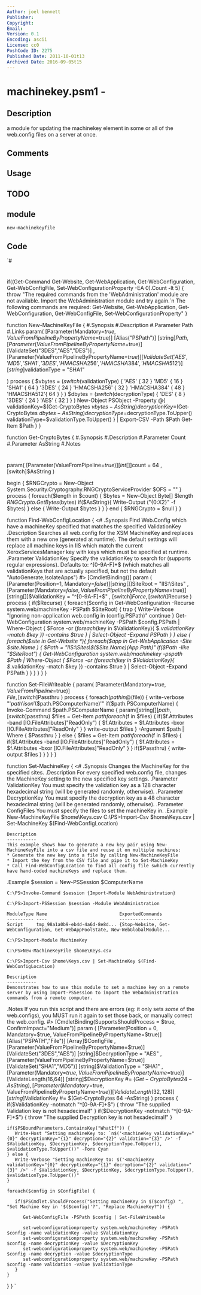 ```yaml
---
Author: joel bennett
Publisher: 
Copyright: 
Email: 
Version: 0.1
Encoding: ascii
License: cc0
PoshCode ID: 2275
Published Date: 2011-10-01t13
Archived Date: 2016-09-05t15
---
```


# machinekey.psm1 - 

## Description

a module for updating the machinekey element in some or all of the web.config files on a server at once.

## Comments



## Usage



## TODO



## module

`new-machinekeyfile`

## Code

`#
 #
 if((Get-Command Get-Website, Get-WebApplication, Get-WebConfiguration, Get-WebConfigFile, Set-WebConfigurationProperty -EA 0).Count -lt 5) {
    throw "The required commands from the 'WebAdministration' module are not available. Import the WebAdministration module and try again.`n
 The following commands are required: Get-Website, Get-WebApplication, Get-WebConfiguration, Get-WebConfigFile, Set-WebConfigurationProperty"
 }
 
 function New-MachineKeyFile {
 #.Synopsis
 #.Description
 #.Parameter Path
 #.Links
 param(
    [Parameter(Mandatory=$true,ValueFromPipelineByPropertyName=$true)]
    [Alias("PSPath")]
    [string]$Path
 ,
    [Parameter(ValueFromPipelineByPropertyName=$true)]
    [ValidateSet("3DES","AES","DES")]
 ,   
    [Parameter(ValueFromPipelineByPropertyName=$true)]
    [ValidateSet('AES','MD5','SHA1','3DES','HMACSHA256','HMACSHA384','HMACSHA512')]
    [string]$validationType = "SHA1"
    
 )
 process {
    $vbytes = $(
       switch($validationType) {
          'AES' { 32 }
          'MD5' { 16 }
          'SHA1' { 64 }
          '3DES' { 24 }
          'HMACSHA256' { 32 }
          'HMACSHA384' { 48 }
          'HMACSHA512'{ 64 }
       }
    )
    $dbytes = $(
       switch($decryptionType) {
          'DES' { 8 }
          '3DES' { 24 }
          'AES' { 32 }
       }
    )
    New-Object PSObject -Property @{
       validationKey=$(Get-CryptoBytes $vbytes -AsString)
       decryptionKey =$(Get-CryptoBytes $dbytes -AsString)
       decryptionType=$decryptionType.ToUpper()
       validationType=$validationType.ToUpper()
    } | Export-CSV -Path $Path
    Get-Item $Path
 }
 }
 
 function Get-CryptoBytes {
 #.Synopsis
 #.Description
 #.Parameter Count
 #.Parameter AsString
 #.Notes
 #
 param(
    [Parameter(ValueFromPipeline=$true)]
    [int[]]$count = 64
 ,
    [switch]$AsString
 )
 
 begin {
    $RNGCrypto = New-Object System.Security.Cryptography.RNGCryptoServiceProvider
    $OFS = ""
 }
 process {
    foreach($length in $count) {
       $bytes = New-Object Byte[] $length
       $RNGCrypto.GetBytes($bytes)
       if($AsString){
          Write-Output ("{0:X2}" -f $bytes)
       } else {
          Write-Output $bytes
       }
    }
 }
 end {
    $RNGCrypto = $null
 }
 }
 
 function Find-WebConfigLocation {
 <#
 .Synopsis
    Find Web.Config which have a machineKey specified that matches the specified ValidationKey
 .Description
    Searches all web.config for the XSM MachineKey and replaces them with a new one (generated at runtime). 
    The default settings will replace all machine keys in IIS which match the current XeroxServicesManager key with keys which must be specified at runtime.
 .Parameter ValidationKey
    Specify the validationKey to search for (supports regular expressions).
    Defaults to: ^[0-9A-F]+$ (which matches all validationKeys that are actually specified, but not the default "AutoGenerate,IsolateApps")
 #>
 [CmdletBinding()]
 param (
    [Parameter(Position=1, Mandatory=$false)]
    [string[]]$SiteRoot = "IIS:\Sites"
 ,
    [Parameter(Mandatory=$false, ValueFromPipelineByPropertyName=$true)]
    [string[]]$ValidationKey = "^[0-9A-F]+$"
 ,
    [switch]$Force
 ,
    [switch]$Recurse
 )
 process {
    if($Recurse) {
       foreach($config in Get-WebConfiguration -Recurse system.web/machineKey -PSPath $SiteRoot) {
          trap { 
             Write-Verbose "Ignoring non-application web.config in $($config.PSPath)"
             continue
          }
          Get-WebConfiguration system.web/machineKey -PSPath $config.PSPath | 
          Where-Object { $Force -or $(foreach($key in $ValidationKey){ $_.validationKey -match $key }) -contains $true } |
          Select-Object -Expand PSPath
       }
    } else {
       foreach($site in Get-Website *){ 
          foreach($app in Get-WebApplication -Site $site.Name *) {
             $Path = "IIS:\Sites\$($Site.Name)$($App.Path)"
             if($Path -like "$SiteRoot*") {
                Get-WebConfiguration system.web/machinekey -pspath $Path | 
                Where-Object { $Force -or $(foreach($key in $ValidationKey){ $_.validationKey -match $key }) -contains $true } | 
                Select-Object -Expand PSPath
             }
          }
       }
    }
 }
 }
 
 
 function Set-FileWriteable {
 param(
    [Parameter(Mandatory=$true,ValueFromPipeline=$true)]   
    $File
 ,
    [switch]$Passthru
 )
 process {
    foreach($path in @($file)) {
       write-verbose "'$path' is on '$($path.PSComputerName)'"
       if($path.PSComputerName) {
          Invoke-Command $path.PSComputerName {
             param([string[]]$path,[switch]$passthru)
             $files = Get-Item $path
             foreach($f in $files) {
                if($f.Attributes -band [IO.FileAttributes]"ReadOnly") {
                   $f.Attributes = $f.Attributes -bxor [IO.FileAttributes]"ReadOnly"
                }
             }
             write-output $files
          } -Argument $path | Where { $Passthru }
       } else {
          $files = Get-Item $path
          foreach($f in $files) {
             if($f.Attributes -band [IO.FileAttributes]"ReadOnly") {
                $f.Attributes = $f.Attributes -bxor [IO.FileAttributes]"ReadOnly"
             }
          }
          if($Passthru) { write-output $files }
       }
    }
 }
 }
 
 
 function Set-MachineKey {
 <#
 .Synopsis
    Changes the MachineKey for the specified sites.
 .Description
    For every specified web.config file, changes the MachineKey setting to the new specified key settings.
 .Parameter ValidationKey
    You must specify the validation key as a 128 character hexadecimal string (will be generated randomly, otherwise).
 .Parameter DecryptionKey
    You must specify the decryption key as a 48 character hexadecimal string (will be generated randomly, otherwise).
 .Parameter ConfigFiles
    You must specify the files to set the machineKey in.
 .Example
    New-MachineKeyFile $home\Keys.csv
    C:\PS>Import-Csv $home\Keys.csv | Set-MachineKey $(Find-WebConfigLocation)
 
    Description
    -----------
    This example shows how to generate a new key pair using New-MachineKeyFile into a csv file and reuse it on multiple machines:
    * Generate the new key into a file by calling New-MachineKeyFile 
    * Import the Key from the CSV file and pipe it to Set-MachineKey
    * Call Find-WebConfigLocation to find all config file swhich currently have hand-coded machineKeys and replace them.
 .Example
    $session = New-PSSession $ComputerName
    
    C:\PS>Invoke-Command $session {Import-Module WebAdministration}
    
    C:\PS>Import-PSSession $session -Module WebAdministration
 
    ModuleType Name                           ExportedCommands                                                                
    ---------- ----                           ----------------                                                                
    Script     tmp_98a1a0b9-eb4d-4a6d-8e8d... {Stop-Website, Get-WebConfiguration, Get-WebAppPoolState, New-WebGlobalModule...
    
    C:\PS>Import-Module MachineKey
    
    C:\PS>New-MachineKeyFile $home\Keys.csv
    
    C:\PS>Import-Csv $home\Keys.csv | Set-MachineKey $(Find-WebConfigLocation)
 
    Description
    -----------
    Demonstrates how to use this module to set a machine key on a remote server by using Import-PSSession to import the WebAdministration commands from a remote computer.
 .Notes
    If you run this script and there are errors (eg: it only sets *some* of the web.configs), you MUST run it again to set those back, or manually correct the web.config.
 #>
 [CmdletBinding(SupportsShouldProcess = $true, ConfirmImpact="Medium")]
 param (
    [Parameter(Position = 0, Mandatory=$true, ValueFromPipelineByPropertyName=$true)]
    [Alias("PSPATH","File")]
    [Array]$ConfigFile
 ,
    [Parameter(ValueFromPipelineByPropertyName=$true)]
    [ValidateSet("3DES","AES")]
    [string]$DecryptionType = "AES"
 ,   
    [Parameter(ValueFromPipelineByPropertyName=$true)]
    [ValidateSet("SHA1","MD5")]
    [string]$ValidationType = "SHA1"
 ,
    [Parameter(Mandatory=$true, ValueFromPipelineByPropertyName=$true)]
    [ValidateLength(16,64)]
    [string]$DecryptionKey #= $(Get-CryptoBytes 24 -AsString)
 ,  
    [Parameter(Mandatory=$true, ValueFromPipelineByPropertyName=$true)]
    [ValidateLength(32,128)]
    [string]$ValidationKey #= $(Get-CryptoBytes 64 -AsString)
 )
 process {
    if($ValidationKey -notmatch "^[0-9A-F]+$") {
       throw "The supplied Validation key is not hexadecimal!"
    }
    if($DecryptionKey -notmatch "^[0-9A-F]+$") {
       throw "The supplied Decryption key is not hexadecimal!"
    }
    
    if($PSBoundParameters.ContainsKey("WhatIf")) {
       Write-Host "Setting machineKey to: `n$('<machineKey validationKey="{0}" decryptionKey="{1}" decryption="{2}" validation="{3}" />' -f $ValidationKey, $DecryptionKey, $decryptionType.ToUpper(), $validationType.ToUpper())" -Fore Cyan
    } else {
       Write-Verbose "Setting machineKey to: $('<machineKey validationKey="{0}" decryptionKey="{1}" decryption="{2}" validation="{3}" />' -f $ValidationKey, $DecryptionKey, $decryptionType.ToUpper(), $validationType.ToUpper())"
    }   
    
    foreach($config in $ConfigFile) {
    
       if($PSCmdlet.ShouldProcess("Setting machineKey in $($config) ", "Set Machine Key in '$($config)'?", "Replace MachineKey?")) {
 
          Get-WebConfigFile -PSPath $config | Set-FileWriteable
       
          set-webconfigurationproperty system.web/machineKey -PSPath $config -name validationKey -value $ValidationKey
          set-webconfigurationproperty system.web/machineKey -PSPath $config -name decryptionKey -value $DecryptionKey
          set-webconfigurationproperty system.web/machineKey -PSPath $config -name decryption -value $decryptionType
          set-webconfigurationproperty system.web/machineKey -PSPath $config -name validation -value $validationType
       }
    }
 }
 }
`

